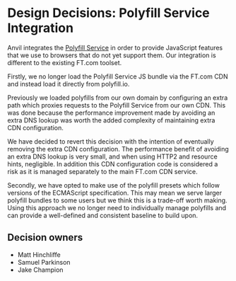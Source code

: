 # Design Decisions: Polyfill Service Integration

Anvil integrates the [Polyfill Service] in order to provide JavaScript features that we use to browsers that do not yet support them. Our integration is different to the existing FT.com toolset.

Firstly, we no longer load the Polyfill Service JS bundle via the FT.com CDN and instead load it directly from polyfill.io.

Previously we loaded polyfills from our own domain by configuring an extra path which proxies requests to the Polyfill Service from our own CDN. This was done because the performance improvement made by avoiding an extra DNS lookup was worth the added complexity of maintaining extra CDN configuration.

We have decided to revert this decision with the intention of eventually removing the extra CDN configuration. The performance benefit of avoiding an extra DNS lookup is very small, and when using HTTP2 and resource hints, negligible. In addition this CDN configuration code is considered a risk as it is managed separately to the main FT.com CDN service.

Secondly, we have opted to make use of the polyfill presets which follow versions of the ECMAScript specification. This may mean we serve larger polyfill bundles to some users but we think this is a trade-off worth making. Using this approach we no longer need to individually manage polyfills and can provide a well-defined and consistent baseline to build upon.

## Decision owners

- Matt Hinchliffe
- Samuel Parkinson
- Jake Champion

[Polyfill Service]: https://polyfill.io/v3/url-builder/
